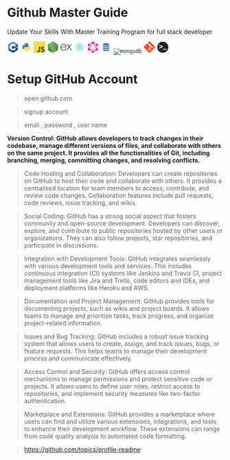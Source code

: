 # Github Master Guide

Update Your Skills With Master Training Program for full stack developer

<code><img height="27" src="https://raw.githubusercontent.com/github/explore/80688e429a7d4ef2fca1e82350fe8e3517d3494d/topics/cpp/cpp.png" alt="cpp"></code>
<code><img height="27" src="https://raw.githubusercontent.com/github/explore/80688e429a7d4ef2fca1e82350fe8e3517d3494d/topics/python/python.png" alt="python"></code>
<code><img height="27" src="https://raw.githubusercontent.com/github/explore/80688e429a7d4ef2fca1e82350fe8e3517d3494d/topics/javascript/javascript.png" alt="javascript"></code>
<code><img height="27" src="https://raw.githubusercontent.com/github/explore/80688e429a7d4ef2fca1e82350fe8e3517d3494d/topics/nodejs/nodejs.png" alt="nodejs"></code>
<code><img height="27" src="https://raw.githubusercontent.com/devicons/devicon/master/icons/express/express-original.svg" alt="expressjs"></code>
<code><img height="27" src="https://raw.githubusercontent.com/github/explore/80688e429a7d4ef2fca1e82350fe8e3517d3494d/topics/react/react.png" alt="react"></code>
<code><img height="27" src="https://raw.githubusercontent.com/github/explore/80688e429a7d4ef2fca1e82350fe8e3517d3494d/topics/graphql/graphql.png" alt="graphql"></code>
<code><img height="27" src="https://raw.githubusercontent.com/github/explore/80688e429a7d4ef2fca1e82350fe8e3517d3494d/topics/sql/sql.png" alt="sql"></code>
<code><img height="27" src="https://encrypted-tbn0.gstatic.com/images?q=tbn%3AANd9GcSTTzPAw-55ssm1Im594xYZ9eRQu2JylrkYLg&usqp=CAU" alt="mongodb"></code>
<code><img height="27" src="https://raw.githubusercontent.com/devicons/devicon/master/icons/git/git-original.svg" alt="git"></code>
<code><img height="27" src="https://raw.githubusercontent.com/github/explore/80688e429a7d4ef2fca1e82350fe8e3517d3494d/topics/terminal/terminal.png" alt="terminal"></code>

# Setup GitHub Account

> open github.com

> signup account

> email , password , user name


**Version Control: GitHub allows developers to track changes in their codebase, manage different versions of files, and collaborate with others on the same project. It provides all the functionalities of Git, including branching, merging, committing changes, and resolving conflicts.**

> Code Hosting and Collaboration: Developers can create repositories on GitHub to host their code and collaborate with others. It provides a centralized location for team members to access, contribute, and review code changes. Collaboration features include pull requests, code reviews, issue tracking, and wikis.

> Social Coding: GitHub has a strong social aspect that fosters community and open-source development. Developers can discover, explore, and contribute to public repositories hosted by other users or organizations. They can also follow projects, star repositories, and participate in discussions.

> Integration with Development Tools: GitHub integrates seamlessly with various development tools and services. This includes continuous integration (CI) systems like Jenkins and Travis CI, project management tools like Jira and Trello, code editors and IDEs, and deployment platforms like Heroku and AWS.

> Documentation and Project Management: GitHub provides tools for documenting projects, such as wikis and project boards. It allows teams to manage and prioritize tasks, track progress, and organize project-related information.

> Issues and Bug Tracking: GitHub includes a robust issue tracking system that allows users to create, assign, and track issues, bugs, or feature requests. This helps teams to manage their development process and communicate effectively.

> Access Control and Security: GitHub offers access control mechanisms to manage permissions and protect sensitive code or projects. It allows users to define user roles, restrict access to repositories, and implement security measures like two-factor authentication.

> Marketplace and Extensions: GitHub provides a marketplace where users can find and utilize various extensions, integrations, and tools to enhance their development workflow. These extensions can range from code quality analysis to automated code formatting.


> https://github.com/topics/profile-readme


